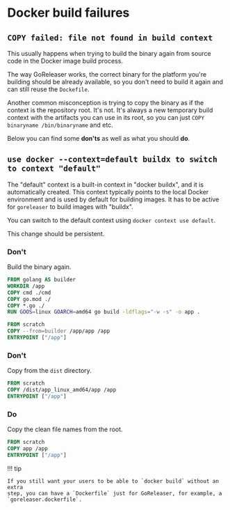 # Docker build failures

## `COPY failed: file not found in build context`

This usually happens when trying to build the binary again from source code in
the Docker image build process.

The way GoReleaser works, the correct binary for the platform you're building
should be already available, so you don't need to build it again and can still
reuse the `Dockefile`.

Another common misconception is trying to copy the binary as if the context is
the repository root.
It's not.
It's always a new temporary build context with the artifacts you can use in
its root, so you can just `COPY binaryname /bin/binaryname` and etc.

Below you can find some **don'ts** as well as what you should **do**.

## `use docker --context=default buildx to switch to context "default"`

The "default" context is a built-in context in "docker buildx", and it is automatically created. This context typically points to the local Docker environment and is used by default for building images. It has to be active for `goreleaser` to build images with "buildx".

You can switch to the default context using `docker context use default`.

This change should be persistent.

### Don't

Build the binary again.

```dockerfile
FROM golang AS builder
WORKDIR /app
COPY cmd ./cmd
COPY go.mod ./
COPY *.go ./
RUN GOOS=linux GOARCH=amd64 go build -ldflags="-w -s" -o app .

FROM scratch
COPY --from=builder /app/app /app
ENTRYPOINT ["/app"]
```

### Don't

Copy from the `dist` directory.

```dockerfile
FROM scratch
COPY /dist/app_linux_amd64/app /app
ENTRYPOINT ["/app"]
```

### Do

Copy the clean file names from the root.

```dockerfile
FROM scratch
COPY app /app
ENTRYPOINT ["/app"]
```

!!! tip

    If you still want your users to be able to `docker build` without an extra
    step, you can have a `Dockerfile` just for GoReleaser, for example, a
    `goreleaser.dockerfile`.
